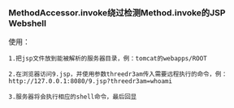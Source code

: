 ### MethodAccessor.invoke绕过检测Method.invoke的JSP Webshell

使用：
```
1.把jsp文件放到能被解析的服务器目录，例：tomcat的webapps/ROOT

2.在浏览器访问9.jsp，并使用参数threedr3am传入需要远程执行的命令，例：http://127.0.0.1:8080/9.jsp?threedr3am=whoami

3.服务器将会执行相应的shell命令，最后回显
```